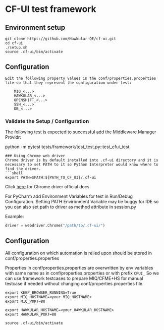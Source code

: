 # CF-UI test framework

## Environment setup
```shell
git clone https://github.com/Hawkular-QE/cf-ui.git
cd cf-ui
./setup.sh
source .cf-ui/bin/activate
```
## Configuration
```shell
Edit the following property values in the conf/properties.properties file so that they represent the configuration under test:

    MIQ_<...>
    HAWKULAR_<...>
    OPENSHIFT_<...>
    SSH_<...>
    DB_<...>
```
### Validate the Setup / Configuration
The following test is expected to successful add the Middleware Manager Providr:

python -m pytest tests/framework/test_test.py::test_cfui_test
```
### Using Chrome web driver
Chrome driver is by default installed into .cf-ui directory and it is necessary to set PATH to it so Python Interpreter would know where to find the driver.
```shell
export PATH=$PATH:${PATH_TO_CF_UI}/.cf-ui
```
Click [here](https://sites.google.com/a/chromium.org/chromedriver/home) for Chrome driver official docs

For PyCharm add Environment Variables for test in Run/Debug Configuration. Setting PATH Environment Variable may be buggy for IDE so you can also set path to driver as method attribute in session.py

Example:
```python
driver = webdriver.Chrome("/path/to/.cf-ui/")
```
## Configuration
All configuration on which automation is relied upon should be stored in conf/properties.properties

Properties in conf/properties.properties are overwritten by env variables with same name as in conf/properties.properties or with prefix ```CFUI_```
So we can use framework testcases to prepare MIQ/CFME+HS for manual testcase if needed without changing conf/properties.properties file.  

```
export KEEP_BROWSER_RUNNING=True
export MIQ_HOSTNAME=<your_MIQ_HOSTNAME>
export MIQ_PORT=80

export HAWKULAR_HOSTNAME=<your_HAWKULAR_HOSTNAME>
export HAWKULAR_PORT=80

source .cf-ui/bin/activate
```
